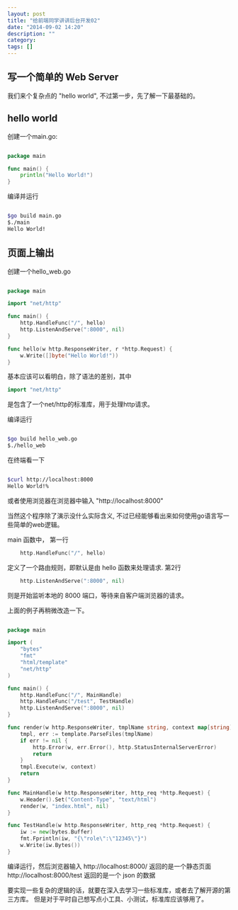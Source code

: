```yaml
---
layout: post
title: "给前端同学讲讲后台开发02"
date: "2014-09-02 14:20"
description: ""
category: 
tags: []
---
```


写一个简单的 Web Server
-----------------------

我们来个复杂点的 "hello world",  不过第一步，先了解一下最基础的。

hello world
-----------

创建一个main.go:

``` go

package main

func main() {
    println("Hello World!")
}

```

编译并运行

``` sh

$go build main.go
$./main
Hello World!

```

页面上输出
----------

创建一个hello_web.go

``` go

package main

import "net/http"

func main() {
    http.HandleFunc("/", hello)
    http.ListenAndServe(":8000", nil)
}

func hello(w http.ResponseWriter, r *http.Request) {
    w.Write([]byte("Hello World!"))
}

```

基本应该可以看明白，除了语法的差别，其中
``` go
import "net/http"
```
是包含了一个net/http的标准库，用于处理http请求。

编译运行

``` sh

$go build hello_web.go
$./hello_web

```
在终端看一下

``` sh

$curl http://localhost:8000
Hello World!%

```

或者使用浏览器在浏览器中输入 "http://localhost:8000" 

当然这个程序除了演示没什么实际含义, 不过已经能够看出来如何使用go语言写一些简单的web逻辑。

main 函数中，
第一行
``` go
    http.HandleFunc("/", hello)
```
定义了一个路由规则，即默认是由 hello 函数来处理请求.
第2行
``` go
    http.ListenAndServe(":8000", nil)
```
则是开始监听本地的 8000 端口，等待来自客户端浏览器的请求。



上面的例子再稍微改造一下。

``` go

package main

import (
	"bytes"
	"fmt"
	"html/template"
	"net/http"
)

func main() {
	http.HandleFunc("/", MainHandle)
	http.HandleFunc("/test", TestHandle)
	http.ListenAndServe(":8000", nil)
}

func render(w http.ResponseWriter, tmplName string, context map[string]interface{}) {
	tmpl, err := template.ParseFiles(tmplName)
	if err != nil {
		http.Error(w, err.Error(), http.StatusInternalServerError)
		return
	}
	tmpl.Execute(w, context)
	return
}

func MainHandle(w http.ResponseWriter, http_req *http.Request) {
	w.Header().Set("Content-Type", "text/html")
	render(w, "index.html", nil)
}

func TestHandle(w http.ResponseWriter, http_req *http.Request) {
	iw := new(bytes.Buffer)
	fmt.Fprintln(iw, "{\"role\":\"12345\"}")
	w.Write(iw.Bytes())
}

```

编译运行，然后浏览器输入
http://localhost:8000/ 返回的是一个静态页面
http://localhost:8000/test 返回的是一个 json 的数据

要实现一些复杂的逻辑的话，就要在深入去学习一些标准库，或者去了解开源的第三方库。
但是对于平时自己想写点小工具、小测试，标准库应该够用了。













